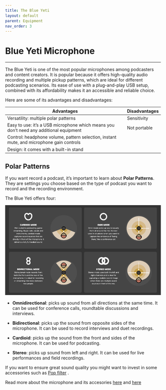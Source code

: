 ```yaml
---
title: The Blue Yeti 
layout: default
parent: Equipment
nav_order: 3
---
```


# Blue Yeti Microphone 
---

The Blue Yeti is one of the most popular microphones among podcasters and content creators. It is popular because it offers high-quality audio recording and multiple pickup patterns, which are ideal for different podcasting scenarios. Its ease of use with a plug-and-play USB setup, combined with its affordability makes it an accessible and reliable choice.


Here are some of its advantages and disadvantages:

|Advantages | Disadvantages |
| ---------- | -------------- |
|Versatility: multiple polar patterns | Sensitivity         |
| Easy to use: it’s a USB microphone which means you don’t need any additional equipment |           Not portable |
| Control: headphone volume, pattern selection, instant mute, and microphone gain controls |
| Design: it comes with a built-in stand| | 



## Polar Patterns 

If you want record a podcast, it’s important to learn about **Polar Patterns**. They are settings you choose based on the type of podcast you want to record and the recording environment.

The Blue Yeti offers four:

![Polar Patterns](assets/images/Polar_Patterns_Blue.jpg)

- **Omnidirectional**: picks up sound from all directions at the same time. It can be used for conference calls, roundtable discussions and interviews.

- **Bidirectional**: picks up the sound from opposite sides of the microphone. It can be used to record interviews and duet recordings.

- **Cardioid**: picks up the sound from the front and sides of the microphone. It can be used for podcasting.

- **Stereo**: picks up sound from left and right. It can be used for live performances and field recordings.



If you want to ensure great sound quality you might want to invest in some accessories such as [Pop filter](Glossary.md)
. 

Read more about the microphone and its accesories [here](https://www.thepodcasthost.com/equipment/blue-yeti-microphone-accesory-guide/) and [here](https://riverside.fm/blog/best-blue-yeti-accessories )
 

